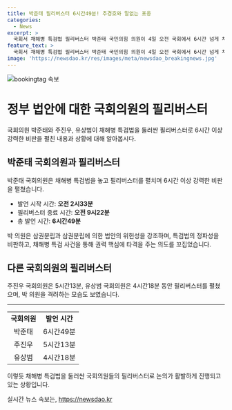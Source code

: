 ```yaml
---
title: 박준태 필리버스터 6시간49분! 추경호와 말없는 포옹
categories:
  - News
excerpt: >
  국회서 채해병 특검법 필리버스터 박준태 국민의힘 의원이 4일 오전 국회에서 6시간 넘게 채해병 특검법 관련 필리버스터를 진행했다. 정파성을 비판하며 법안 추진을 강력히 비판했으며, 특검법의 의도를 의심하는 발언을 했다. 국회의 다른 의원들도 그를 격려하는 모습을 보였다. (150자)
feature_text: >
  국회서 채해병 특검법 필리버스터 박준태 국민의힘 의원이 4일 오전 국회에서 6시간 넘게 채해병 특검법 관련 필리버스터를 진행했다. 정파성을 비판하며 법안 추진을 강력히 비판했으며, 특검법의 의도를 의심하는 발언을 했다. 국회의 다른 의원들도 그를 격려하는 모습을 보였다. (150자)
image: 'https://newsdao.kr/res/images/meta/newsdao_breakingnews.jpg'
---
```


<p><img src="https://newsdao.kr/res/images/meta/newsdao_breakingnews.jpg" alt="bookingtag 속보" /></p>

<h1>정부 법안에 대한 국회의원의 필리버스터</h1>

<p data-ke-size="size16">국회의원 박준태와 주진우, 유상범이 채해병 특검법을 둘러싼 필리버스터로 6시간 이상 강력한 비판을 펼친 내용과 상황에 대해 알아봅시다.</p>

<h2 data-ke-size="size26">박준태 국회의원과 필리버스터</h2>

<p data-ke-size="size16">박준태 국회의원은 채해병 특검법을 놓고 필리버스터를 펼치며 6시간 이상 강력한 비판을 펼쳤습니다.</p>

<ul>
    <li>발언 시작 시간: <b>오전 2시33분</b></li>
    <li>필리버스터 종료 시간: <b>오전 9시22분</b></li>
    <li>총 발언 시간: <b>6시간49분</b></li>
</ul>

<p data-ke-size="size16">박 의원은 삼권분립과 삼권분립에 의한 법안의 위헌성을 강조하며, 특검법의 정파성을 비판하고, 채해병 특검 사건을 통해 권력 핵심에 타격을 주는 의도를 꼬집었습니다.</p>

<h2 data-ke-size="size26">다른 국회의원의 필리버스터</h2>

<p data-ke-size="size16">주진우 국회의원은 5시간13분, 유상범 국회의원은 4시간18분 동안 필리버스터를 펼쳤으며, 박 의원을 격려하는 모습도 보였습니다.</p>

<hr>

<table>
    <tr>
        <td style="text-align: center; height: 17px;"><b>국회의원</b></td>
        <td style="text-align: center; height: 17px;"><b>발언 시간</b></td>
    </tr>
    <tr>
        <td style="text-align: center; height: 17px;">박준태</td>
        <td style="text-align: center; height: 17px;">6시간49분</td>
    </tr>
    <tr>
        <td style="text-align: center; height: 17px;">주진우</td>
        <td style="text-align: center; height: 17px;">5시간13분</td>
    </tr>
    <tr>
        <td style="text-align: center; height: 17px;">유상범</td>
        <td style="text-align: center; height: 17px;">4시간18분</td>
    </tr>
</table>

<p data-ke-size="size16">이렇듯 채해병 특검법을 둘러싼 국회의원들의 필리버스터로 논의가 활발하게 진행되고 있는 상황입니다.</p>
실시간 뉴스 속보는, <a href="https://newsdao.kr" rel="dofollow">https://newsdao.kr</a>


